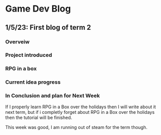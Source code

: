 # Game Dev Blog 

## 1/5/23: First blog of term 2

### Overveiw


### Project introduced


### RPG in a box



### Current idea progress



### In Conclusion and plan for Next Week

If I properly learn RPG in a Box over the holidays then I will write about it next term, but if i completly forget about RPG in a Box over the holidays then the tutorial will be finished.

This week was good, I am running out of steam for the term though.
